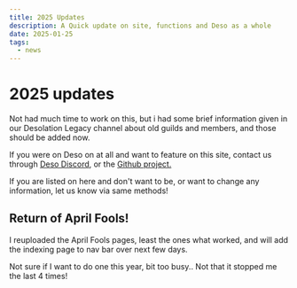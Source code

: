 ```yaml
---
title: 2025 Updates
description: A Quick update on site, functions and Deso as a whole
date: 2025-01-25
tags:
  - news
---
```


# 2025 updates

Not had much time to work on this, but i had some brief information given in our Desolation Legacy channel about old guilds and members, and those should be added now.

If you were on Deso on at all and want to feature on this site, contact us through [Deso Discord](https://discord.gg/z44EdeYZ3W), or the [Github project.](https://github.com/DeaJae/Desolation-Legacy/issues) 

If you are listed on here and don't want to be, or want to change any information, let us know via same methods!

## Return of April Fools!

I reuploaded the April Fools pages, least the ones what worked, and will add the indexing page to nav bar over next few days.

Not sure if I want to do one this year, bit too busy.. Not that it stopped me the last 4 times!


